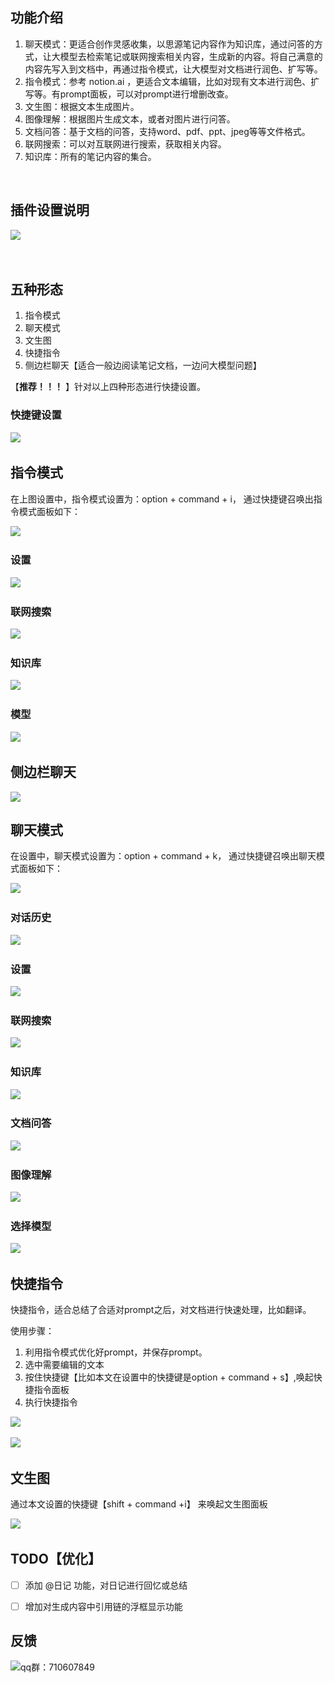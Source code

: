 ## 功能介绍
1. 聊天模式：更适合创作灵感收集，以思源笔记内容作为知识库，通过问答的方式，让大模型去检索笔记或联网搜索相关内容，生成新的内容。将自己满意的内容先写入到文档中，再通过指令模式，让大模型对文档进行润色、扩写等。
2. 指令模式：参考 notion.ai ，更适合文本编辑，比如对现有文本进行润色、扩写等。有prompt面板，可以对prompt进行增删改查。
3. 文生图：根据文本生成图片。
4. 图像理解：根据图片生成文本，或者对图片进行问答。
5. 文档问答：基于文档的问答，支持word、pdf、ppt、jpeg等等文件格式。
6. 联网搜索：可以对互联网进行搜索，获取相关内容。
7. 知识库：所有的笔记内容的集合。



‍
## 插件设置说明

​![](https://pub-a4fc15e05e5b45ae93e81825f01bfb69.r2.dev/files/20250221183944898.png)​

‍

## 五种形态

1. 指令模式
2. 聊天模式
3. 文生图
4. 快捷指令
5. 侧边栏聊天【适合一般边阅读笔记文档，一边问大模型问题】

【**推荐！！！** 】针对以上四种形态进行快捷设置。

### 快捷键设置

​![](https://pub-a4fc15e05e5b45ae93e81825f01bfb69.r2.dev/files/20250221184003473.png)​

## 指令模式

在上图设置中，指令模式设置为：option + command + i， 通过快捷键召唤出指令模式面板如下：

​![](https://pub-a4fc15e05e5b45ae93e81825f01bfb69.r2.dev/files/20250221184018422.png)​

### 设置

​![](https://pub-a4fc15e05e5b45ae93e81825f01bfb69.r2.dev/files/20250221184027227.png)​

### 联网搜索

​![](https://pub-a4fc15e05e5b45ae93e81825f01bfb69.r2.dev/files/20250221184042457.png)​

### 知识库

​![](https://pub-a4fc15e05e5b45ae93e81825f01bfb69.r2.dev/files/20250221184107634.png)​

### 模型

​![](https://pub-a4fc15e05e5b45ae93e81825f01bfb69.r2.dev/files/20250221184116444.png)​


## 侧边栏聊天
![](https://pub-a4fc15e05e5b45ae93e81825f01bfb69.r2.dev/files/20250225195146716.png)


## 聊天模式

在设置中，聊天模式设置为：option + command + k， 通过快捷键召唤出聊天模式面板如下：

​![](https://pub-a4fc15e05e5b45ae93e81825f01bfb69.r2.dev/files/20250221184127293.png)​

### 对话历史

​![](https://pub-a4fc15e05e5b45ae93e81825f01bfb69.r2.dev/files/20250221184138335.png)​

### 设置

​![](https://pub-a4fc15e05e5b45ae93e81825f01bfb69.r2.dev/files/20250221184152726.png)​

### 联网搜索

​![](https://pub-a4fc15e05e5b45ae93e81825f01bfb69.r2.dev/files/20250221184202371.png)​

### 知识库

​![](https://pub-a4fc15e05e5b45ae93e81825f01bfb69.r2.dev/files/20250221184211358.png)​

### 文档问答

​![](https://pub-a4fc15e05e5b45ae93e81825f01bfb69.r2.dev/files/20250221184223677.png)​

### 图像理解

​![](https://pub-a4fc15e05e5b45ae93e81825f01bfb69.r2.dev/files/20250221184233729.png)​

### 选择模型

​![](https://pub-a4fc15e05e5b45ae93e81825f01bfb69.r2.dev/files/20250221184243783.png)​

## 快捷指令

快捷指令，适合总结了合适对prompt之后，对文档进行快速处理，比如翻译。

使用步骤：

1. 利用指令模式优化好prompt，并保存prompt。
2. 选中需要编辑的文本
3. 按住快捷键【比如本文在设置中的快捷键是option + command + s】,唤起快捷指令面板
4. 执行快捷指令

​![](https://pub-a4fc15e05e5b45ae93e81825f01bfb69.r2.dev/files/20250221184254433.png)​

​![](https://pub-a4fc15e05e5b45ae93e81825f01bfb69.r2.dev/files/20250221184305891.png)​

## 文生图

通过本文设置的快捷键【shift + command +i】 来唤起文生图面板

​![](https://pub-a4fc15e05e5b45ae93e81825f01bfb69.r2.dev/files/20250221184315666.png)​


## TODO【优化】

- [ ] 添加 @日记 功能，对日记进行回忆或总结
- [ ] 增加对生成内容中引用链的浮框显示功能



## 反馈 
![qq群：710607849](https://pub-a4fc15e05e5b45ae93e81825f01bfb69.r2.dev/file-repository/files/%E5%BD%92%E6%A1%A3_1737019531739/qq.jpg)